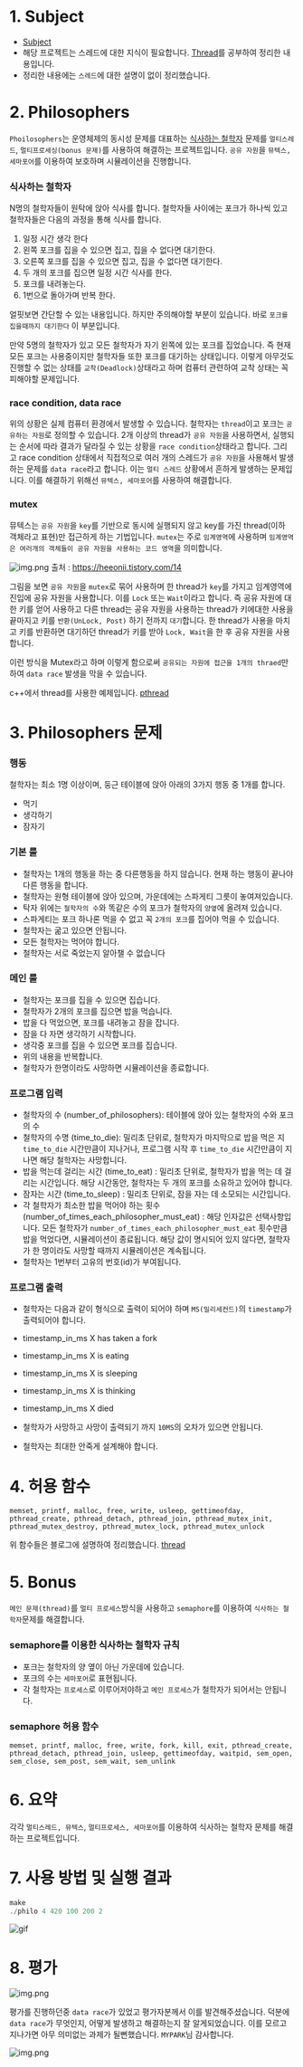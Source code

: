 # 1. Subject
- [Subject](https://github.com/hotkimho/42cursus/tree/master/philosophers/reference)
- 해당 프로젝트는 스레드에 대한 지식이 필요합니다. [Thread](https://hotkimho.github.io/docs/OS/thread/)를 공부하여
정리한 내용입니다.
- 정리한 내용에는 `스레드`에 대한 설명이 없이 정리했습니다.


# 2. Philosophers
`Phoilosophers`는 운영체제의 동시성 문제를 대표하는 [식사하는 철학자](https://namu.wiki/w/%EC%8B%9D%EC%82%AC%ED%95%98%EB%8A%94%20%EC%B2%A0%ED%95%99%EC%9E%90%20%EB%AC%B8%EC%A0%9C)
문제를 `멀티스레드`, `멀티프로세싱(bonus 문제)`를 사용하여 해결하는 프로젝트입니다. `공유 자원`을 `뮤텍스, 세마포어`를 이용하여 보호하며 
시뮬레이션을 진행합니다.

### 식사하는 철학자
N명의 철학자들이 원탁에 앉아 식사를 합니다. 철학자들 사이에는 포크가 하나씩 있고 철학자들은 다음의 과정을 통해 식사를 합니다.
1. 일정 시간 생각 한다
2. 왼쪽 포크를 집을 수 있으면 집고, 집을 수 없다면 대기한다.
3. 오른쪽 포크를 집을 수 있으면 집고, 집을 수 없다면 대기한다.
4. 두 개의 포크를 집으면 일정 시간 식사를 한다.
5. 포크를 내려놓는다.
6. 1번으로 돌아가며 반복 한다.

얼핏보면 간단할 수 있는 내용입니다. 하지만 주의해야할 부분이 있습니다. 바로 `포크를 집을때까지 대기한다` 이 부분입니다.

만약 5명의 철학자가 있고 모든 철학자가 자기 왼쪽에 있는 포크를 집었습니다. 즉 현재 모든 포크는 사용중이지만 철학자들 또한 포크를 대기하는 상태입니다.
이렇게 아무것도 진행할 수 없는 상태를 `교착(Deadlock)`상태라고 하며 컴퓨터 관련하여 교착 상태는 꼭 피해야할 문제입니다.

### race condition, data race
위의 상황은 실제 컴퓨터 환경에서 발생할 수 있습니다. 철학자는 `thread`이고 포크는 `공유하는 자원`로 정의할 수 있습니다.
2개 이상의 thread가 `공유 자원`을 사용하면서, 실행되는 순서에 따라 결과가 달라질 수 있는 상황을 `race condition`상태라고 합니다.
그리고 race condition 상태에서 직접적으로 여러 개의 스레드가 `공유 자원`을 사용해서 발생하는 문제를 `data race`라고 합니다.
이는 `멀티 스레드` 상황에서 흔하게 발생하는 문제입니다. 이를 해결하기 위해선 `뮤텍스, 세마포어`를 사용하여 해결합니다.

### mutex
뮤텍스는 `공유 자원`을 `key`를 기반으로 동시에 실행되지 않고 key를 가진 thread(이하 객체라고 표현)만 접근하게 하는 기법입니다.
`mutex`는 주로 `임계영역`에 사용하며 `임계영역은 여러개의 객체들이 공유 자원을 사용하는 코드 영역`을 의미합니다.

![img.png](./images/mutex.png)
출처 : https://heeonii.tistory.com/14

그림을 보면 `공유 자원`을 `mutex`로 묶어 사용하며 한 thread가 `key`를 가지고 임계영역에 진입에 공유 자원을 사용합니다.
이를 `Lock` 또는 `Wait`이라고 합니다. 즉 공유 자원에 대한 키를 얻어 사용하고 다른 thread는 공유 자원을 사용하는 thread가
키에대한 사용을 끝마지고 키를 `반환(UnLock, Post)` 하기 전까지 `대기`합니다. 한 thread가 사용을 마치고 키를 반환하면
대기하던 thread가 키를 받아 `Lock, Wait`을 한 후 공유 자원을 사용합니다.

이런 방식을 Mutex라고 하며 이렇게 함으로써 `공유되는 자원에 접근을 1개의 thraed`만 하여 `data race` 발생을 막을 수 있습니다.

c++에서 thread를 사용한 예제입니다. [pthread](https://hotkimho.github.io/docs/42Seoul_philosophers/functions/)

# 3. Philosophers 문제
### 행동
철학자는 최소 1명 이상이며, 둥근 테이블에 앉아 아래의 3가지 행동 중 1개를 합니다.
- 먹기
- 생각하기
- 잠자기

### 기본 룰
- 철학자는 1개의 행동을 하는 중 다른행동을 하지 않습니다. 현재 하는 행동이 끝나야 다른 행동을 합니다.
- 철학자는 원형 테이블에 앉아 있으며, 가운데에는 스파게티 그릇이 놓여져있습니다.
- 탁자 위에는 `철학자의 수`와 똑같은 수의 포크가 철학자의 `양옆`에 올려져 있습니다.
- 스파게티는 포크 하나론 먹을 수 없고 꼭 `2개의 포크`를 집어야 먹을 수 있습니다.
- 철학자는 굶고 있으면 안됩니다.
- 모든 철학자는 먹어야 합니다.
- 철학자는 서로 죽었는지 알아챌 수 없습니다

### 메인 룰
- 철학자는 포크를 집을 수 있으면 집습니다.
- 철학자가 2개의 포크를 집으면 밥을 먹습니다.
- 밥을 다 먹었으면, 포크를 내려놓고 잠을 잡니다.
- 잠을 다 자면 생각하기 시작합니다.
- 생각중 포크를 집을 수 있으면 포크를 집습니다.
- 위의 내용을 반복합니다.
- 철학자가 한명이라도 사망하면 시뮬레이션을 종료합니다.

### 프로그램 입력
- 철학자의 수 (number_of_philosophers): 테이블에 앉아 있는 철학자의 수와 포크의 수
- 철학자의 수명 (time_to_die): 밀리초 단위로, 철학자가 마지막으로 밥을 먹은 지 `time_to_die` 시간만큼이 지나거나, 프로그램 시작 후 `time_to_die` 시간만큼이 지나면 해당 철학자는 사망합니다.
- 밥을 먹는데 걸리는 시간 (time_to_eat) : 밀리초 단위로, 철학자가 밥을 먹는 데 걸리는 시간입니다. 해당 시간동안, 철학자는 두 개의 포크를 소유하고 있어야 합니다.
- 잠자는 시간 (time_to_sleep) : 밀리초 단위로, 잠을 자는 데 소모되는 시간입니다.
- 각 철학자가 최소한 밥을 먹어야 하는 횟수 (number_of_times_each_philosopher_must_eat) : 해당 인자값은 선택사항입니다. 모든 철학자가 `number_of_times_each_philosopher_must_eat` 횟수만큼 밥을 먹었다면, 시뮬레이션이 종료됩니다.
해당 값이 명시되어 있지 않다면, 철학자가 한 명이라도 사망할 때까지 시뮬레이션은 계속됩니다.
- 철학자는 1번부터 고유의 번호(id)가 부여됩니다.

### 프로그램 출력
- 철학자는 다음과 같이 형식으로 출력이 되어야 하며 `MS(밀리세컨드)`의 `timestamp`가 출력되어야 합니다.
- timestamp_in_ms X has taken a fork
- timestamp_in_ms X is eating
- timestamp_in_ms X is sleeping
- timestamp_in_ms X is thinking
- timestamp_in_ms X died

- 철학자가 사망하고 사망이 출력되기 까지 `10MS`의 오차가 있으면 안됩니다.
- 철학자는 최대한 안죽게 설계해야 합니다.


# 4. 허용 함수
`memset, printf, malloc, free, write, usleep, gettimeofday, pthread_create,
pthread_detach, pthread_join, pthread_mutex_init, pthread_mutex_destroy,
pthread_mutex_lock, pthread_mutex_unlock`

위 함수들은 블로그에 설명하여 정리했습니다. [thread](https://hotkimho.github.io/docs/42Seoul_philosophers/functions/)

# 5. Bonus
`메인 문제(thread)`를  `멀티 프로세스`방식을 사용하고 `semaphore`를 이용하여 `식사하는 철학자`문제를 해결합니다.
### semaphore를 이용한 식사하는 철학자 규칙
- 포크는 철학자의 양 옆이 아닌 가운데에 있습니다.
- 포크의 수는 `세마포어`로 표현됩니다.
- 각 철학자는 `프로세스`로 이루어저야하고 `메인 프로세스`가 철학자가 되어서는 안됩니다.

### semaphore 허용 함수
`memset, printf, malloc, free, write, fork, kill, exit, pthread_create, pthread_detach, pthread_join, usleep, gettimeofday, waitpid, sem_open, sem_close, sem_post, sem_wait, sem_unlink`

# 6. 요약
각각 `멀티스레드, 뮤텍스`, `멀티프로세스, 세마포어`를 이용하여 식사하는 철학자 문제를 해결하는 프로젝트입니다.

# 7. 사용 방법 및 실행 결과
```c
make
./philo 4 420 100 200 2
```

![gif](./images/execute.gif)

# 8. 평가
![img.png](./images/eval_1.png)

평가를 진행하던중 `data race`가 있었고 평가자분께서 이를 발견해주셨습니다. 덕분에 `data race`가 무엇인지, 어떻게 발생하고 해결하는지
잘 알게되었습니다. 이를 모르고 지나가면 아무 의미없는 과제가 될뻔했습니다. `MYPARK`님 감사합니다.


![img.png](./images/eval_2.png)